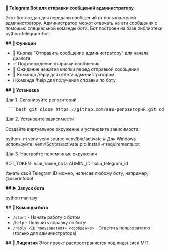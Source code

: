 **🤖 Telegram Bot для отправки сообщений администратору**

Этот бот создан для передачи сообщений от пользователей администратору. Администратор может отвечать на эти сообщения с помощью специальной команды бота. Бот построен на базе библиотеки python-telegram-bot.

**## 🚀 Функции**
- 📩 Кнопка "Отправить сообщение администратору" для начала диалога
- ✅ Подтверждение отправки сообщения
- 🔄 Ожидание нажатия кнопки перед отправкой сообщения
- 💬 Команда /reply для ответа администратором
- ℹ️ Команда /help для получения справки по боту

**## 📌 Установка**

Шаг 1. Склонируйте репозиторий

<pre> ```bash git clone https://github.com/ваш-репозиторий.git cd ваш-репозиторий ``` </pre>

Шаг 2. Установите зависимости

Создайте виртуальное окружение и установите зависимости:

python -m venv venv
source venv/bin/activate  # Для Windows используйте: venv\Scripts\activate
pip install -r requirements.txt

Шаг 3. Настройте переменные окружения

BOT_TOKEN=ваш_токен_бота
ADMIN_ID=ваш_telegram_id

Узнать свой Telegram ID можно, написав любому боту, например, @userinfobot.

**## ▶️ Запуск бота**

python main.py

**## 🔧 Команды бота**
- `/start` - Начать работу с ботом
- `/help` - Получить справку по боту
- `/reply <ID пользователя> <сообщение>` - Ответить пользователю (только для администратора)

**## 📝 Лицензия**
Этот проект распространяется под лицензией MIT.
